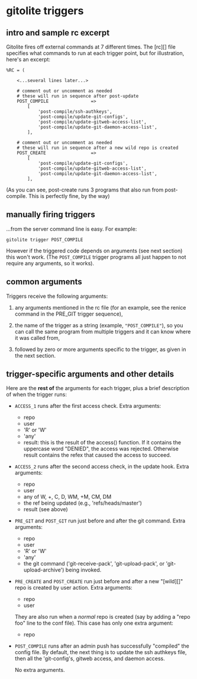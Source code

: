 # gitolite triggers

## intro and sample rc excerpt

Gitolite fires off external commands at 7 different times.  The [rc][] file
specifies what commands to run at each trigger point, but for illustration,
here's an excerpt:

    %RC = (

        <...several lines later...>

        # comment out or uncomment as needed
        # these will run in sequence after post-update
        POST_COMPILE                =>
            [
                'post-compile/ssh-authkeys',
                'post-compile/update-git-configs',
                'post-compile/update-gitweb-access-list',
                'post-compile/update-git-daemon-access-list',
            ],

        # comment out or uncomment as needed
        # these will run in sequence after a new wild repo is created
        POST_CREATE                 =>
            [
                'post-compile/update-git-configs',
                'post-compile/update-gitweb-access-list',
                'post-compile/update-git-daemon-access-list',
            ],

(As you can see, post-create runs 3 programs that also run from post-compile.
This is perfectly fine, by the way)

## manually firing triggers

...from the server command line is easy.  For example:

    gitolite trigger POST_COMPILE

However if the triggered code depends on arguments (see next section) this
won't work.  (The `POST_COMPILE` trigger programs all just happen to not
require any arguments, so it works).

## common arguments

Triggers receive the following arguments:

1.  any arguments mentioned in the rc file (for an example, see the renice
    command in the PRE_GIT trigger sequence),

2.  the name of the trigger as a string (example, `"POST_COMPILE"`), so you
    can call the same program from multiple triggers and it can know where it
    was called from,

3.  followed by zero or more arguments specific to the trigger, as given in
    the next section.

## trigger-specific arguments and other details

Here are the **rest of** the arguments for each trigger, plus a brief
description of when the trigger runs:

  * `ACCESS_1` runs after the first access check.  Extra arguments:
      * repo
      * user
      * 'R' or 'W'
      * 'any'
      * result: this is the result of the access() function.  If it contains
        the uppercase word "DENIED", the access was rejected.  Otherwise
        result contains the refex that caused the access to succeed.

  * `ACCESS_2` runs after the second access check, in the update hook.
    Extra arguments:
      * repo
      * user
      * any of W, +, C, D, WM, +M, CM, DM
      * the ref being updated (e.g., 'refs/heads/master')
      * result (see above)

  * `PRE_GIT` and `POST_GIT` run just before and after the git command.
    Extra arguments:
      * repo
      * user
      * 'R' or 'W'
      * 'any'
      * the git command ('git-receive-pack', 'git-upload-pack', or
        'git-upload-archive') being invoked.

  * `PRE_CREATE` and `POST_CREATE` run just before and after a new "[wild][]"
    repo is created by user action.  Extra arguments:
      * repo
      * user

    They are also run when a *normal* repo is created (say by adding a "repo
    foo" line to the conf file).  This case has only one extra argument:
      * repo

  * `POST_COMPILE` runs after an admin push has successfully "compiled" the
    config file.  By default, the next thing is to update the ssh authkeys
    file, then all the 'git-config's, gitweb access, and daemon access.

    No extra arguments.
